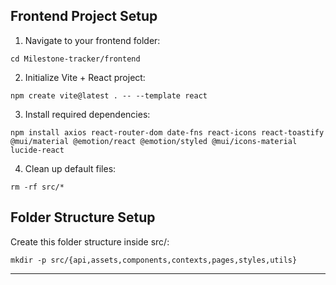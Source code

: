 ## Frontend Project Setup
1. Navigate to your frontend folder:
```
cd Milestone-tracker/frontend
```

2. Initialize Vite + React project:
```
npm create vite@latest . -- --template react
```

3. Install required dependencies:
```
npm install axios react-router-dom date-fns react-icons react-toastify @mui/material @emotion/react @emotion/styled @mui/icons-material lucide-react
```

4. Clean up default files:
```
rm -rf src/*
```

## Folder Structure Setup
Create this folder structure inside src/:

```
mkdir -p src/{api,assets,components,contexts,pages,styles,utils}
```

-------

